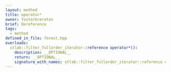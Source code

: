 ```yaml
---
layout: method
title: operator*
owner: fosterbrereton
brief: Dereference
tags:
  - method
defined_in_file: forest.hpp
overloads:
  stlab::filter_fullorder_iterator::reference operator*():
    description: __OPTIONAL__
    return: __OPTIONAL__
    signature_with_names: stlab::filter_fullorder_iterator::reference operator*()
---
```

